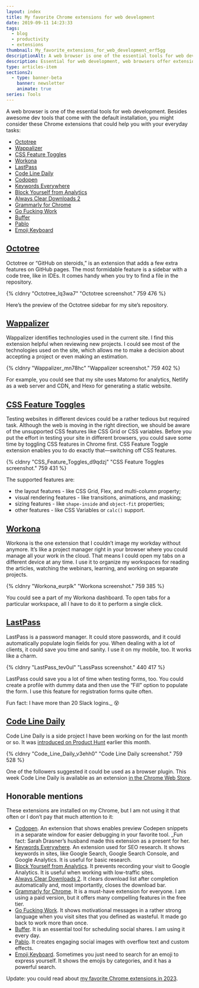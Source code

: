 ```yaml
---
layout: index
title: My favorite Chrome extensions for web development
date: 2019-09-11 14:23:33
tags:
  - blog
  - productivity
  - extensions
thumbnail: My_favorite_extensions_for_web_development_erf5gg
descriptionAlt: A web browser is one of the essential tools for web development. Besides default dev tools, there are extensions you could use to make a better web product. I am using Chrome most of the time and these are the extensions I prefer.
description: Essential for web development, web browsers offer extensions to improve web products. I use Chrome and prefer these extensions.
type: articles-item
sections2:
  - type: banner-beta
    banner: newsletter
    animate: true
series: Tools
---
```


A web browser is one of the essential tools for web development. Besides awesome dev tools that come with the default installation, you might consider these Chrome extensions that could help you with your everyday tasks:

<!-- more -->

- [Octotree](#octotree)
- [Wappalizer](#wappalizer)
- [CSS Feature Toggles](#css-feature-toggles)
- [Workona](#workona)
- [LastPass](#lastpass)
- [Code Line Daily](#code-line-daily)
- [Codopen]
- [Keywords Everywhere]
- [Block Yourself from Analytics]
- [Always Clear Downloads 2]
- [Grammarly for Chrome]
- [Go Fucking Work]
- [Buffer]
- [Pablo]
- [Emoji Keyboard]

## [Octotree]

Octotree or “GitHub on steroids,” is an extension that adds a few extra features on GitHub pages. The most formidable feature is a sidebar with a code tree, like in IDEs. It comes handy when you try to find a file in the repository.

{% cldnry "Octotree_lq3wa7" "Octotree screenshot." 759 476 %}

Here’s the preview of the Octotree sidebar for my site’s repository.

## [Wappalizer]

Wappalizer identifies technologies used in the current site. I find this extension helpful when reviewing new projects. I could see most of the technologies used on the site, which allows me to make a decision about accepting a project or even making an estimation.

{% cldnry "Wappalizer_mn78hc" "Wappalizer screenshot." 759 402 %}

For example, you could see that my site uses Matomo for analytics, Netlify as a web server and CDN, and Hexo for generating a static website.

## [CSS Feature Toggles]

Testing websites in different devices could be a rather tedious but required task. Although the web is moving in the right direction, we should be aware of the unsupported CSS features like CSS Grid or CSS variables. Before you put the effort in testing your site in different browsers, you could save some time by toggling CSS features in Chrome first. CSS Feature Toggle extension enables you to do exactly that—switching off CSS features.

{% cldnry "CSS_Feature_Toggles_d9qdzj" "CSS Feature Toggles screenshot." 759 431 %}

The supported features are:

- the layout features - like CSS Grid, Flex, and multi-column property;
- visual rendering features - like transitions, animations, and masking;
- sizing features - like `shape-inside` and `object-fit` properties;
- other features - like CSS Variables or `calc()` support.

## [Workona]

Workona is the one extension that I couldn’t image my workday without anymore. It’s like a project manager right in your browser where you could manage all your work in the cloud. That means I could open my tabs on a different device at any time. I use it to organize my workspaces for reading the articles, watching the webinars, learning, and working on separate projects.

{% cldnry "Workona_eurplk" "Workona screenshot." 759 385 %}

You could see a part of my Workona dashboard. To open tabs for a particular workspace, all I have to do it to perform a single click.

## [LastPass]

LastPass is a password manager. It could store passwords, and it could automatically populate login fields for you. When dealing with a lot of clients, it could save you time and sanity. I use it on my mobile, too. It works like a charm.

{% cldnry "LastPass_tev0ul" "LassPass screenshot." 440 417 %}

LastPass could save you a lot of time when testing forms, too. You could create a profile with dummy data and then use the “Fill” option to populate the form. I use this feature for registration forms quite often.

Fun fact: I have more than 20 Slack logins._ 😵

## [Code Line Daily]

Code Line Daily is a side project I have been working on for the last month or so. It was [introduced on Product Hunt] earlier this month.

{% cldnry "Code_Line_Daily_v3ehh0" "Code Line Daily screenshot." 759 528 %}

One of the followers suggested it could be used as a browser plugin. This week Code Line Daily is available as an extension [in the Chrome Web Store].

## Honorable mentions

These extensions are installed on my Chrome, but I am not using it that often or I don’t pay that much attention to it:

- [Codopen]. An extension that shows enables preview Codepen snippets in a separate window for easier debugging in your favorite tool. _Fun fact: Sarah Drasner’s husband made this extension as a present for her.
- [Keywords Everywhere]. An extension used for SEO research. It shows keywords in sites, like Google Search, Google Search Console, and Google Analytics. It is useful for basic research.
- [Block Yourself from Analytics]. It prevents recording your visit to Google Analytics. It is useful when working with low-traffic sites.
- [Always Clear Downloads 2]. It clears download list after completion automatically and, most importantly, closes the download bar.
- [Grammarly for Chrome]. It is a must-have extension for everyone. I am using a paid version, but it offers many compelling features in the free tier.
- [Go Fucking Work]. It shows motivational messages in a rather strong language when you visit sites that you defined as wasteful. It made go back to work more than once.
- [Buffer]. It is an essential tool for scheduling social shares. I am using it every day.
- [Pablo]. It creates engaging social images with overflow text and custom effects.
- [Emoji Keyboard]. Sometimes you just need to search for an emoji to express yourself. It shows the emojis by categories, and it has a powerful search.

Update: you could read about [my favorite Chrome extensions in 2023](/articles/my-favorite-chrome-extensions-for-web-development-mostly-2023/).

[Octotree]: https://www.octotree.io/
[Wappalizer]: https://www.wappalyzer.com/download
[CSS Feature Toggles]: https://github.com/keithclark/css-feature-toggle-devtools-extension
[Block Yourself from Analytics]: https://www.igorware.com/extensions/block-yourself-from-analytics
[Workona]: https://workona.com/signup/?referral=f7d57c59-a19b-4133-9739-5e5249ec7542
[CSS Feature Toggle Extension]: https://github.com/keithclark/css-feature-toggle-devtools-extension
[Keywords Everywhere]: https://chrome.google.com/webstore/detail/keywords-everywhere-keywo/hbapdpeemoojbophdfndmlgdhppljgmp
[LastPass]: https://chrome.google.com/webstore/detail/lastpass-free-password-ma/hdokiejnpimakedhajhdlcegeplioahd
[Code Line Daily]: https://chrome.google.com/webstore/detail/code-line-daily/jfgojeolhopchbgfdgodicnaimmkbpbg
[introduced on Product Hunt]: https://www.producthunt.com/posts/code-line-daily
[in the Chrome Web Store]: https://chrome.google.com/webstore/detail/code-line-daily/jfgojeolhopchbgfdgodicnaimmkbpbg
[Always Clear Downloads 2]: https://chrome.google.com/webstore/detail/always-clear-downloads-2/jcajchndfkmnaefkhoaoiagemplbfffn
[Codopen]: https://chrome.google.com/webstore/detail/codopen/agnkphdgffianchpipdbkeaclfbobaak
[Emoji Keyboard]: https://chrome.google.com/webstore/detail/emoji-keyboard-emojis-for/fbcgkphadgmbalmlklhbdagcicajenei
[Grammarly for Chrome]:  https://chrome.google.com/webstore/detail/grammarly-for-chrome/kbfnbcaeplbcioakkpcpgfkobkghlhen
[Go Fucking Work]: https://chrome.google.com/webstore/detail/go-fucking-work/hibmkkpfegfiinilnlabbfnjcopdiiig?hl=en
[Buffer]: https://chrome.google.com/webstore/detail/buffer/noojglkidnpfjbincgijbaiedldjfbhh?hl=en
[Pablo]: https://chrome.google.com/webstore/detail/pablo/gfpibnlcombjoeejlongmihndgkpnjjo
